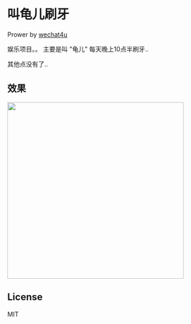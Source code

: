 # 叫龟儿刷牙

Prower by [wechat4u](https://github.com/nodeWechat/wechat4u)

娱乐项目。。 主要是叫 "龟儿" 每天晚上10点半刷牙..

其他点没有了..

## 效果

<img src="http://ww1.sinaimg.cn/large/6d9c0eadgy1g2xi09nm4aj20u01r975j.jpg" height="400"/>

## License

MIT
